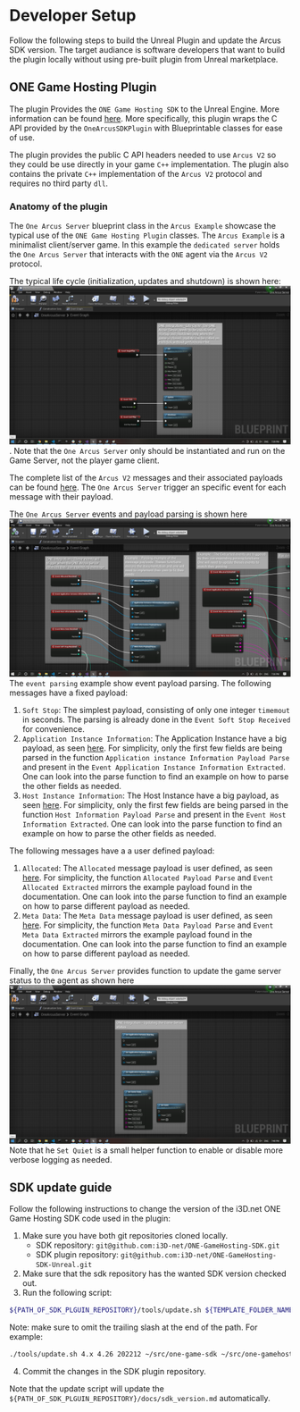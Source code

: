 # Developer Setup

Follow the following steps to build the Unreal Plugin and update the Arcus SDK version. The target audiance is software developers that want to build the plugin locally without using pre-built plugin from Unreal marketplace.

## ONE Game Hosting Plugin

The plugin Provides the `ONE Game Hosting SDK` to the Unreal Engine. More information can be found [here](https://www.i3d.net/docs/one/odp/). More specifically, this plugin wraps the C API provided by the `OneArcusSDKPlugin` with Blueprintable classes for ease of use.

The plugin provides the public C API headers needed to use `Arcus V2` so they could be use directly in your game `C++` implementation. The plugin also contains the private `C++` implementation of the `Arcus V2` protocol and requires no third party `dll`.


### Anatomy of the plugin

The `One Arcus Server` blueprint class in the `Arcus Example` showcase the typical use of the `ONE Game Hosting Plugin` classes. The `Arcus Example` is a minimalist client/server game. In this example the `dedicated server` holds the `One Arcus Server` that interacts with the `ONE` agent via the `Arcus V2` protocol.

The typical life cycle (initialization, updates and shutdown) is shown here: ![Life Cycle](images/life-cycle.png "Life Cycle"). Note that the `One Arcus Server` only should be instantiated and run on the Game Server, not the player game client.

The complete list of the `Arcus V2` messages and their associated payloads can be found [here](https://www.i3d.net/docs/one/odp/Game-Integration/Management-Protocol/Arcus-V2/request-response/). The `One Arcus Server` trigger an specific event for each message with their payload.

The `One Arcus Server` events and payload parsing is shown here ![event-parsing.png](images/event-parsing.png "Event Parsing") The `event parsing` example show event payload parsing. The following messages have a fixed payload:
1. `Soft Stop`:
    The simplest payload, consisting of only one integer `timemout` in seconds. The parsing is already done in the `Event Soft Stop Received` for convenience.
2. `Application Instance Information`:
    The Application Instance have a big payload, as seen [here](https://www.i3d.net/docs/one/odp/Game-Integration/Management-Protocol/Arcus-V2/request-response/#applicationinstance-information). For simplicity, only the first few fields are being parsed in the function `Application instance Information Payload Parse` and present in the `Event Application Instance Information Extracted`. One can look into the parse function to find an example on how to parse the other fields as needed.
3. `Host Instance Information`:
    The Host Instance have a big payload, as seen [here](https://www.i3d.net/docs/one/odp/Game-Integration/Management-Protocol/Arcus-V2/request-response/#host-information). For simplicity, only the first few fields are being parsed in the function `Host Information Payload Parse` and present in the `Event Host Information Extracted`. One can look into the parse function to find an example on how to parse the other fields as needed.

The following messages have a a user defined payload:
1. `Allocated`:
    The `Allocated` message payload is user defined, as seen [here](https://www.i3d.net/docs/one/odp/Game-Integration/Management-Protocol/Arcus-V2/request-response/#allocated). For simplicity, the function `Allocated Payload Parse` and `Event Allocated Extracted` mirrors the example payload found in the documentation. One can look into the parse function to find an example on how to parse different payload as needed.
2. `Meta Data`:
    The `Meta Data` message payload is user defined, as seen [here](https://www.i3d.net/docs/one/odp/Game-Integration/Management-Protocol/Arcus-V2/request-response/#meta-data). For simplicity, the function `Meta Data Payload Parse` and `Event Meta Data Extracted` mirrors the example payload found in the documentation. One can look into the parse function to find an example on how to parse different payload as needed.

Finally, the `One Arcus Server` provides function to update the game server status to the agent as shown here ![other.png](images/other.png "Other functions") Note that he `Set Quiet` is a small helper function to enable or disable more verbose logging as needed.


## SDK update guide

Follow the following instructions to change the version of the i3D.net ONE Game Hosting SDK code used in the plugin:

1. Make sure you have both git repositories cloned locally.
    * SDK repository: `git@github.com:i3D-net/ONE-GameHosting-SDK.git`
    * SDK plugin repository: `git@github.com:i3D-net/ONE-GameHosting-SDK-Unreal.git`
2. Make sure that the sdk repository has the wanted SDK version checked out.
3. Run the following script:
```bash
${PATH_OF_SDK_PLGUIN_REPOSITORY}/tools/update.sh ${TEMPLATE_FOLDER_NAME} ${UNREAL_MAJOR.MINOR_VERSION} ${PLUGIN_VERSION} ${PATH_OF_SDK_REPOSITORY} ${PATH_OF_UNREAL_PLUGIN_REPOSITORY}
```
Note: make sure to omit the trailing slash at the end of the path. For example:
```bash
./tools/update.sh 4.x 4.26 202212 ~/src/one-game-sdk ~/src/one-gamehosting-sdk-unreal
```
4. Commit the changes in the SDK plugin repository.

Note that the update script will update the `${PATH_OF_SDK_PLGUIN_REPOSITORY}/docs/sdk_version.md` automatically.

